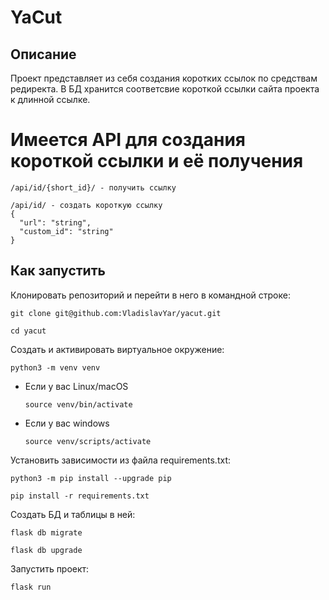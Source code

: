 # YaCut
## Описание
Проект представляет из себя создания коротких ссылок по средствам редиректа.
В БД хранится соответсвие короткой ссылки сайта проекта к длинной ссылке.
# Имеется API для создания короткой ссылки и её получения
```
/api/id/{short_id}/ - получить ссылку

/api/id/ - создать короткую ссылку
{
  "url": "string",
  "custom_id": "string"
}
```
## Как запустить
Клонировать репозиторий и перейти в него в командной строке:

```
git clone git@github.com:VladislavYar/yacut.git
```

```
cd yacut
```

Cоздать и активировать виртуальное окружение:

```
python3 -m venv venv
```

* Если у вас Linux/macOS

    ```
    source venv/bin/activate
    ```

* Если у вас windows

    ```
    source venv/scripts/activate
    ```

Установить зависимости из файла requirements.txt:

```
python3 -m pip install --upgrade pip
```

```
pip install -r requirements.txt
```
Создать БД и таблицы в ней:
```
flask db migrate
```
```
flask db upgrade
```
Запустить проект:
```
flask run
```
